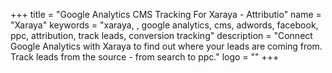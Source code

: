 +++
title = "Google Analytics CMS Tracking For Xaraya - Attributio"
name = "Xaraya"
keywords = "xaraya, , google analytics, cms, adwords, facebook, ppc, attribution, track leads, conversion tracking"
description = "Connect Google Analytics with Xaraya to find out where your leads are coming from. Track leads from the source - from search to ppc."
logo = ""
+++
